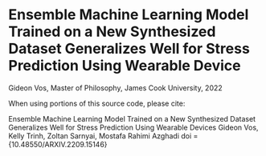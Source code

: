 # Ensemble Machine Learning Model Trained on a New Synthesized Dataset Generalizes Well for Stress Prediction Using Wearable Device
Gideon Vos, Master of Philosophy, James Cook University, 2022

When using portions of this source code, please cite:

Ensemble Machine Learning Model Trained on a New Synthesized Dataset Generalizes Well for Stress Prediction Using Wearable Devices
Gideon Vos, Kelly Trinh, Zoltan Sarnyai, Mostafa Rahimi Azghadi
doi = {10.48550/ARXIV.2209.15146}
